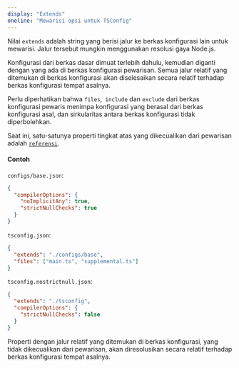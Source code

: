 ```yaml
---
display: "Extends"
oneline: "Mewarisi opsi untuk TSConfig"
---
```


Nilai `extends` adalah string yang berisi jalur ke berkas konfigurasi lain untuk mewarisi.
Jalur tersebut mungkin menggunakan resolusi gaya Node.js.

Konfigurasi dari berkas dasar dimuat terlebih dahulu, kemudian diganti dengan yang ada di berkas konfigurasi pewarisan. Semua jalur relatif yang ditemukan di berkas konfigurasi akan diselesaikan secara relatif terhadap berkas konfigurasi tempat asalnya.

Perlu diperhatikan bahwa `files`,` include` dan `exclude` dari berkas konfigurasi pewaris menimpa konfigurasi yang berasal dari berkas konfigurasi asal, dan sirkularitas antara berkas konfigurasi tidak diperbolehkan.

Saat ini, satu-satunya properti tingkat atas yang dikecualikan dari pewarisan adalah [`referensi`](#references).

#### Contoh

`configs/base.json`:

```json tsconfig
{
  "compilerOptions": {
    "noImplicitAny": true,
    "strictNullChecks": true
  }
}
```

`tsconfig.json`:

```json tsconfig
{
  "extends": "./configs/base",
  "files": ["main.ts", "supplemental.ts"]
}
```

`tsconfig.nostrictnull.json`:

```json tsconfig
{
  "extends": "./tsconfig",
  "compilerOptions": {
    "strictNullChecks": false
  }
}
```

Properti dengan jalur relatif yang ditemukan di berkas konfigurasi, yang tidak dikecualikan dari pewarisan, akan diresolusikan secara relatif terhadap berkas konfigurasi tempat asalnya.
